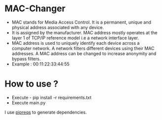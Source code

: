 # MAC-Changer

- MAC stands for Media Access Control. It is a permanent, unique and physical address associated with any device. 
- It is assigned by the manufacturer. MAC address mostly operates at the layer 1 of TCP/IP reference model i.e a network interface layer.
- MAC address is used to uniquely identify each device across a computer network. A network filters different devices using their MAC addresses. A MAC address can be changed to increase anonymity and bypass filters.
- Example : 00:11:22:33:44:55

# How to use ?
* Execute - pip install -r requirements.txt
* Execute main.py

I use [pipreqs](https://pypi.org/project/pipreqs/) to generate dependencies.
